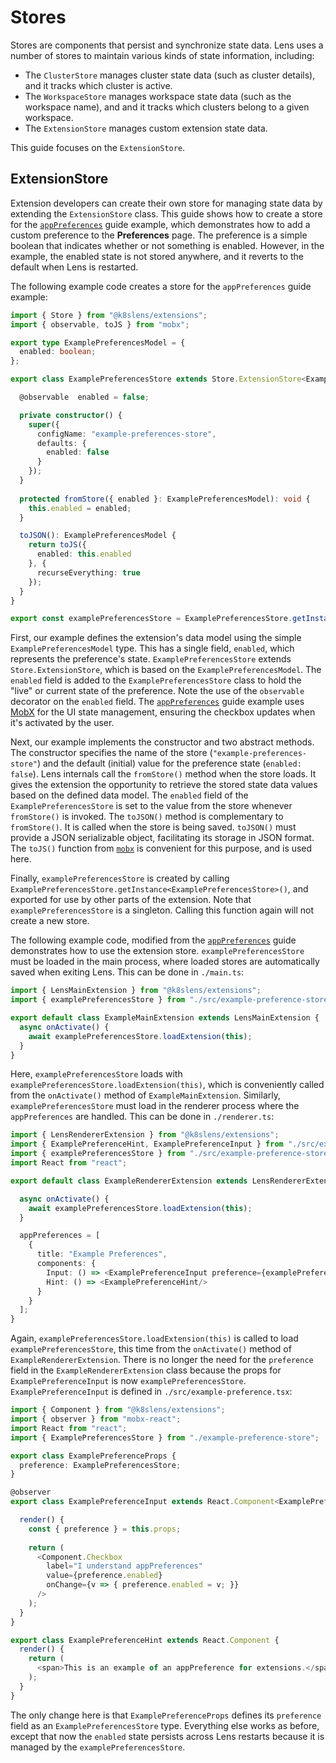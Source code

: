 # Stores

Stores are components that persist and synchronize state data. Lens uses a number of stores to maintain various kinds of state information, including:

* The `ClusterStore` manages cluster state data (such as cluster details), and it tracks which cluster is active.
* The `WorkspaceStore` manages workspace state data (such as the workspace name), and and it tracks which clusters belong to a given workspace.
* The `ExtensionStore` manages custom extension state data.

This guide focuses on the `ExtensionStore`.

## ExtensionStore

Extension developers can create their own store for managing state data by extending the `ExtensionStore` class. This guide shows how to create a store for the [`appPreferences`](../renderer-extension#apppreferences) guide example, which demonstrates how to add a custom preference to the **Preferences** page. The preference is a simple boolean that indicates whether or not something is enabled. However, in the example, the enabled state is not stored anywhere, and it reverts to the default when Lens is restarted.

The following example code creates a store for the `appPreferences` guide example:

``` typescript
import { Store } from "@k8slens/extensions";
import { observable, toJS } from "mobx";

export type ExamplePreferencesModel = {
  enabled: boolean;
};

export class ExamplePreferencesStore extends Store.ExtensionStore<ExamplePreferencesModel> {

  @observable  enabled = false;

  private constructor() {
    super({
      configName: "example-preferences-store",
      defaults: {
        enabled: false
      }
    });
  }
 
  protected fromStore({ enabled }: ExamplePreferencesModel): void {
    this.enabled = enabled;
  }

  toJSON(): ExamplePreferencesModel {
    return toJS({
      enabled: this.enabled
    }, {
      recurseEverything: true
    });
  }
}

export const examplePreferencesStore = ExamplePreferencesStore.getInstance<ExamplePreferencesStore>();
```

First, our example defines the extension's data model using the simple `ExamplePreferencesModel` type. This has a single field, `enabled`, which represents the preference's state. `ExamplePreferencesStore` extends `Store.ExtensionStore`, which is based on the `ExamplePreferencesModel`. The `enabled` field is added to the `ExamplePreferencesStore` class to hold the "live" or current state of the preference. Note the use of the `observable` decorator on the `enabled` field. The [`appPreferences`](../renderer-extension#apppreferences) guide example uses [MobX](https://mobx.js.org/README.html) for the UI state management, ensuring the checkbox updates when it's activated by the user.

Next, our example implements the constructor and two abstract methods. The constructor specifies the name of the store (`"example-preferences-store"`) and the default (initial) value for the preference state (`enabled: false`). Lens internals call the `fromStore()` method when the store loads. It gives the extension the opportunity to retrieve the stored state data values based on the defined data model. The `enabled` field of the `ExamplePreferencesStore` is set to the value from the store whenever `fromStore()` is invoked. The `toJSON()` method is complementary to `fromStore()`. It is called when the store is being saved.
`toJSON()` must provide a JSON serializable object, facilitating its storage in JSON format. The `toJS()` function from [`mobx`](https://mobx.js.org/README.html) is convenient for this purpose, and is used here.

Finally, `examplePreferencesStore` is created by calling `ExamplePreferencesStore.getInstance<ExamplePreferencesStore>()`, and exported for use by other parts of the extension. Note that `examplePreferencesStore` is a singleton. Calling this function again will not create a new store.

The following example code, modified from the [`appPreferences`](../renderer-extension#apppreferences) guide demonstrates how to use the extension store. `examplePreferencesStore` must be loaded in the main process, where loaded stores are automatically saved when exiting Lens. This can be done in `./main.ts`:

``` typescript
import { LensMainExtension } from "@k8slens/extensions";
import { examplePreferencesStore } from "./src/example-preference-store";

export default class ExampleMainExtension extends LensMainExtension {
  async onActivate() {
    await examplePreferencesStore.loadExtension(this);
  }
}
```

Here, `examplePreferencesStore` loads with `examplePreferencesStore.loadExtension(this)`, which is conveniently called from the `onActivate()` method of `ExampleMainExtension`.
Similarly, `examplePreferencesStore` must load in the renderer process where the `appPreferences` are handled. This can be done in `./renderer.ts`:

``` typescript
import { LensRendererExtension } from "@k8slens/extensions";
import { ExamplePreferenceHint, ExamplePreferenceInput } from "./src/example-preference";
import { examplePreferencesStore } from "./src/example-preference-store";
import React from "react";

export default class ExampleRendererExtension extends LensRendererExtension {

  async onActivate() {
    await examplePreferencesStore.loadExtension(this);
  }

  appPreferences = [
    {
      title: "Example Preferences",
      components: {
        Input: () => <ExamplePreferenceInput preference={examplePreferencesStore}/>,
        Hint: () => <ExamplePreferenceHint/>
      }
    }
  ];
}
```

Again, `examplePreferencesStore.loadExtension(this)` is called to load `examplePreferencesStore`, this time from the `onActivate()` method of `ExampleRendererExtension`. There is no longer the need for the `preference` field in the `ExampleRendererExtension` class because the props for `ExamplePreferenceInput` is now `examplePreferencesStore`.
`ExamplePreferenceInput` is defined in `./src/example-preference.tsx`:

``` typescript
import { Component } from "@k8slens/extensions";
import { observer } from "mobx-react";
import React from "react";
import { ExamplePreferencesStore } from "./example-preference-store";

export class ExamplePreferenceProps {
  preference: ExamplePreferencesStore;
}

@observer
export class ExamplePreferenceInput extends React.Component<ExamplePreferenceProps> {

  render() {
    const { preference } = this.props;
    
    return (
      <Component.Checkbox
        label="I understand appPreferences"
        value={preference.enabled}
        onChange={v => { preference.enabled = v; }}
      />
    );
  }
}

export class ExamplePreferenceHint extends React.Component {
  render() {
    return (
      <span>This is an example of an appPreference for extensions.</span>
    );
  }
}
```

The only change here is that `ExamplePreferenceProps` defines its `preference` field as an `ExamplePreferencesStore` type.
Everything else works as before, except that now the `enabled` state persists across Lens restarts because it is managed by the 
`examplePreferencesStore`.